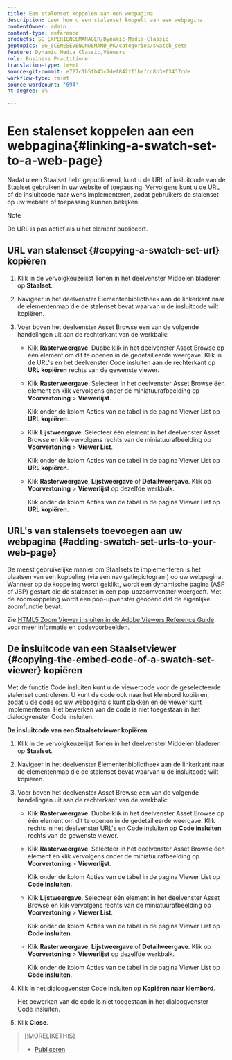 ```yaml
---
title: Een stalenset koppelen aan een webpagina
description: Leer hoe u een stalenset koppelt aan een webpagina.
contentOwner: admin
content-type: reference
products: SG_EXPERIENCEMANAGER/Dynamic-Media-Classic
geptopics: SG_SCENESEVENONDEMAND_PK/categories/swatch_sets
feature: Dynamic Media Classic,Viewers
role: Business Practitioner
translation-type: tm+mt
source-git-commit: e727c1b5fb43c7def842ff1bafcc8b3ef3437cde
workflow-type: tm+mt
source-wordcount: '694'
ht-degree: 0%

---
```



# Een stalenset koppelen aan een webpagina{#linking-a-swatch-set-to-a-web-page}

Nadat u een Staalset hebt gepubliceerd, kunt u de URL of insluitcode van de Staalset gebruiken in uw website of toepassing. Vervolgens kunt u de URL of de insluitcode naar wens implementeren, zodat gebruikers de stalenset op uw website of toepassing kunnen bekijken.

>[!NOTE]
>
>De URL is pas actief als u het element publiceert.

## URL van stalenset {#copying-a-swatch-set-url} kopiëren

1. Klik in de vervolgkeuzelijst Tonen in het deelvenster Middelen bladeren op **Staalset**.
1. Navigeer in het deelvenster Elementenbibliotheek aan de linkerkant naar de elementenmap die de stalenset bevat waarvan u de insluitcode wilt kopiëren.
1. Voer boven het deelvenster Asset Browse een van de volgende handelingen uit aan de rechterkant van de werkbalk:

   * Klik **Rasterweergave**. Dubbelklik in het deelvenster Asset Browse op één element om dit te openen in de gedetailleerde weergave. Klik in de URL&#39;s en het deelvenster Code insluiten aan de rechterkant op **URL kopiëren** rechts van de gewenste viewer.
   * Klik **Rasterweergave**. Selecteer in het deelvenster Asset Browse één element en klik vervolgens onder de miniatuurafbeelding op **Voorvertoning** > **Viewerlijst**.

      Klik onder de kolom Acties van de tabel in de pagina Viewer List op **URL kopiëren**.

   * Klik **Lijstweergave**. Selecteer één element in het deelvenster Asset Browse en klik vervolgens rechts van de miniatuurafbeelding op **Voorvertoning** > **Viewer List**.

      Klik onder de kolom Acties van de tabel in de pagina Viewer List op **URL kopiëren**.

   * Klik **Rasterweergave**, **Lijstweergave** of **Detailweergave**. Klik op **Voorvertoning** > **Viewerlijst** op dezelfde werkbalk.

      Klik onder de kolom Acties van de tabel in de pagina Viewer List op **URL kopiëren**.

## URL&#39;s van stalensets toevoegen aan uw webpagina {#adding-swatch-set-urls-to-your-web-page}

De meest gebruikelijke manier om Staalsets te implementeren is het plaatsen van een koppeling (via een navigatiepictogram) op uw webpagina. Wanneer op de koppeling wordt geklikt, wordt een dynamische pagina (ASP of JSP) gestart die de stalenset in een pop-upzoomvenster weergeeft. Met de zoomkoppeling wordt een pop-upvenster geopend dat de eigenlijke zoomfunctie bevat.

Zie [HTML5 Zoom Viewer insluiten in de Adobe Viewers Reference Guide](https://experienceleague.adobe.com/docs/dynamic-media-developer-resources/library/viewers-aem-assets-dmc/zoom/c-html5-20-zoom-viewer-about.html#section-e1c3106f5b3e445d9b95be337c2f94e2) voor meer informatie en codevoorbeelden.

## De insluitcode van een Staalsetviewer {#copying-the-embed-code-of-a-swatch-set-viewer} kopiëren

Met de functie Code insluiten kunt u de viewercode voor de geselecteerde stalenset controleren. U kunt de code ook naar het klembord kopiëren, zodat u de code op uw webpagina&#39;s kunt plakken en de viewer kunt implementeren. Het bewerken van de code is niet toegestaan in het dialoogvenster Code insluiten.

**De insluitcode van een Staalsetviewer kopiëren**

1. Klik in de vervolgkeuzelijst Tonen in het deelvenster Middelen bladeren op **Staalset**.
1. Navigeer in het deelvenster Elementenbibliotheek aan de linkerkant naar de elementenmap die de stalenset bevat waarvan u de insluitcode wilt kopiëren.
1. Voer boven het deelvenster Asset Browse een van de volgende handelingen uit aan de rechterkant van de werkbalk:

   * Klik **Rasterweergave**. Dubbelklik in het deelvenster Asset Browse op één element om dit te openen in de gedetailleerde weergave. Klik rechts in het deelvenster URL&#39;s en Code insluiten op **Code insluiten** rechts van de gewenste viewer.
   * Klik **Rasterweergave**. Selecteer in het deelvenster Asset Browse één element en klik vervolgens onder de miniatuurafbeelding op **Voorvertoning** > **Viewerlijst**.

      Klik onder de kolom Acties van de tabel in de pagina Viewer List op **Code insluiten**.

   * Klik **Lijstweergave**. Selecteer één element in het deelvenster Asset Browse en klik vervolgens rechts van de miniatuurafbeelding op **Voorvertoning** > **Viewer List**.

      Klik onder de kolom Acties van de tabel in de pagina Viewer List op **Code insluiten**.

   * Klik **Rasterweergave**, **Lijstweergave** of **Detailweergave**. Klik op **Voorvertoning** > **Viewerlijst** op dezelfde werkbalk.

      Klik onder de kolom Acties van de tabel in de pagina Viewer List op **Code insluiten**.

1. Klik in het dialoogvenster Code insluiten op **Kopiëren naar klembord**.

   Het bewerken van de code is niet toegestaan in het dialoogvenster Code insluiten.

1. Klik **Close**.

>[!MORELIKETHIS]
>
>* [Publiceren](publishing-files.md#publishing_files)

